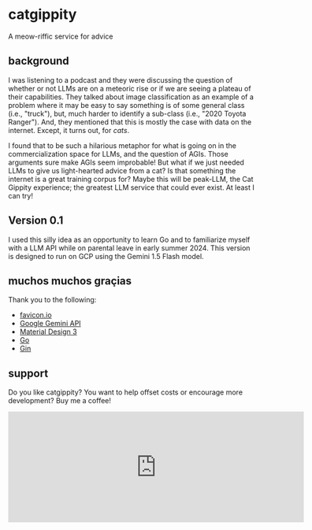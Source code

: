 # catgippity
A meow-riffic service for advice

## background

I was listening to a podcast and they were discussing the question of whether or not LLMs are on a meteoric rise or if we are seeing a plateau of their capabilities. They talked about image classification as an example of a problem where it may be easy to say something is of some general class (i.e., "truck"), but, much harder to identify a sub-class (i.e., "2020 Toyota Ranger"). And, they mentioned that this is mostly the case with data on the internet. Except, it turns out, for _cats_.

I found that to be such a hilarious metaphor for what is going on in the commercialization space for LLMs, and the question of AGIs. Those arguments sure make AGIs seem improbable! But what if we just needed LLMs to give us light-hearted advice from a cat? Is that something the internet is a great training corpus for? Maybe this will be peak-LLM, the Cat Gippity experience; the greatest LLM service that could ever exist. At least I can try!

## Version 0.1

I used this silly idea as an opportunity to learn Go and to familiarize myself with a LLM API while on parental leave in early summer 2024. This version is designed to run on GCP using the Gemini 1.5 Flash model. 

## muchos muchos graçias

Thank you to the following:

- [favicon.io](favicon.io/)
- [Google Gemini API](https://ai.google.dev/gemini-api)
- [Material Design 3](https://m3.material.io/develop/web)
- [Go](https://go.dev/)
- [Gin](https://gin-gonic.com/)

## support

Do you like catgippity? You want to help offset costs or encourage more development? Buy me a coffee!

<iframe src="https://github.com/sponsors/robfitzgerald/card" title="Sponsor robfitzgerald" height="225" width="600"
		style="border: 0;"></iframe>